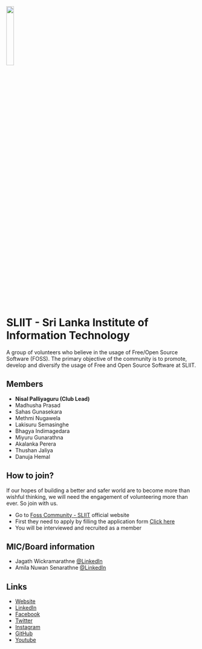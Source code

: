 <img src="https://github.com/sliit-foss/brand-assets/raw/master/Logo/Logo.jpg" width="20%" />

# SLIIT - Sri Lanka Institute of Information Technology

A group of volunteers who believe in the usage of Free/Open Source Software (FOSS). The primary objective of the community is to promote, develop and diversify the usage of Free and Open Source Software at SLIIT.

## Members

- **Nisal Palliyaguru (Club Lead)**
- Madhusha Prasad
- Sahas Gunasekara
- Methmi Nugawela
- Lakisuru Semasinghe
- Bhagya Indimagedara
- Miyuru Gunarathna
- Akalanka Perera
- Thushan Jaliya
- Danuja Hemal

## How to join?

If our hopes of building a better and safer world are to become more than wishful thinking, we will need the engagement of volunteering more than ever.
So join with us.

- Go to [Foss Community - SLIIT](https://sliitfoss.org/) official website
- First they need to apply by filling the application form [Click here](https://forms.gle/cr7QU1LEQ6ssPwSo7)
- You will be interviewed and recruited as a member

## MIC/Board information
- Jagath Wickramarathne [@LinkedIn](https://www.linkedin.com/in/jagath-wickramarathne-7aa79516/)
- Amila Nuwan Senarathne [@LinkedIn](https://www.linkedin.com/in/amila-nuwan-senarathne-462b5a30)

## Links

- [Website](https://sliitfoss.org/)
- [LinkedIn](https://www.linkedin.com/company/sliit-foss-community/)
- [Facebook](https://www.facebook.com/sliitfoss)
- [Twitter](https://twitter.com/fosssliit)
- [Instagram](https://www.instagram.com/sliitfoss/)
- [GitHub](https://github.com/sliit-foss)
- [Youtube](https://www.youtube.com/@SLIITFOSSCommunity/)
